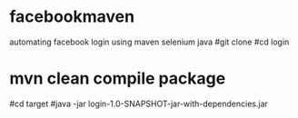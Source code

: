 # facebookmaven
automating facebook login using maven selenium java
#git clone 
#cd login
# mvn clean compile package
#cd target 
#java -jar login-1.0-SNAPSHOT-jar-with-dependencies.jar
